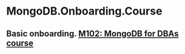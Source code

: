 # MongoDB.Onboarding.Course
## Basic onboarding. [M102: MongoDB for DBAs course](https://github.com/matveylysov/MongoDB.Onboarding.Course/blob/master/M102.MongoDB.for.DBAs)
